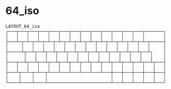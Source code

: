 # 64_iso

    LAYOUT_64_iso
    ┌───┬───┬───┬───┬───┬───┬───┬───┬───┬───┬───┬───┬───┬───────┐
    │   │   │   │   │   │   │   │   │   │   │   │   │   │       │
    ├───┴─┬─┴─┬─┴─┬─┴─┬─┴─┬─┴─┬─┴─┬─┴─┬─┴─┬─┴─┬─┴─┬─┴─┬─┴─┬─────┤
    │     │   │   │   │   │   │   │   │   │   │   │   │   │     │
    ├─────┴┬──┴┬──┴┬──┴┬──┴┬──┴┬──┴┬──┴┬──┴┬──┴┬──┴┬──┴┬──┴┐    │
    │      │   │   │   │   │   │   │   │   │   │   │   │   │    │
    ├───┬──┴┬──┴┬──┴┬──┴┬──┴┬──┴┬──┴┬──┴┬──┴┬──┴┬──┴┬──┴┬──┴┬───┤
    │   │   │   │   │   │   │   │   │   │   │   │   │   │   │   │
    ├───┴┬──┴─┬─┴──┬┴───┴───┴───┴───┴───┴───┼───┼───┼───┼───┼───┤
    │    │    │    │                        │   │   │   │   │   │
    └────┴────┴────┴────────────────────────┴───┴───┴───┴───┴───┘
